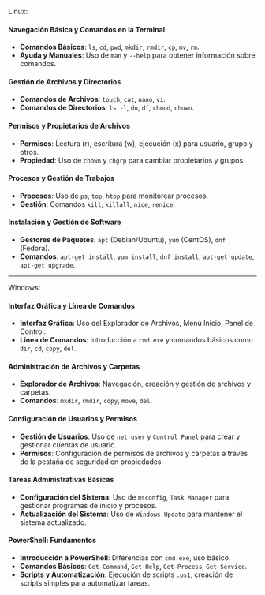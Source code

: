 Linux:
#### Navegación Básica y Comandos en la Terminal

- **Comandos Básicos**: `ls`, `cd`, `pwd`, `mkdir`, `rmdir`, `cp`, `mv`, `rm`.
- **Ayuda y Manuales**: Uso de `man` y `--help` para obtener información sobre comandos.

#### Gestión de Archivos y Directorios

- **Comandos de Archivos**: `touch`, `cat`, `nano`, `vi`.
- **Comandos de Directorios**: `ls -l`, `du`, `df`, `chmod`, `chown`.

#### Permisos y Propietarios de Archivos

- **Permisos**: Lectura (r), escritura (w), ejecución (x) para usuario, grupo y otros.
- **Propiedad**: Uso de `chown` y `chgrp` para cambiar propietarios y grupos.

#### Procesos y Gestión de Trabajos

- **Procesos**: Uso de `ps`, `top`, `htop` para monitorear procesos.
- **Gestión**: Comandos `kill`, `killall`, `nice`, `renice`.

#### Instalación y Gestión de Software

- **Gestores de Paquetes**: `apt` (Debian/Ubuntu), `yum` (CentOS), `dnf` (Fedora).
- **Comandos**: `apt-get install`, `yum install`, `dnf install`, `apt-get update`, `apt-get upgrade`.

------------------------------------------------------------------------

Windows:
#### Interfaz Gráfica y Línea de Comandos

- **Interfaz Gráfica**: Uso del Explorador de Archivos, Menú Inicio, Panel de Control.
- **Línea de Comandos**: Introducción a `cmd.exe` y comandos básicos como `dir`, `cd`, `copy`, `del`.

#### Administración de Archivos y Carpetas

- **Explorador de Archivos**: Navegación, creación y gestión de archivos y carpetas.
- **Comandos**: `mkdir`, `rmdir`, `copy`, `move`, `del`.

#### Configuración de Usuarios y Permisos

- **Gestión de Usuarios**: Uso de `net user` y `Control Panel` para crear y gestionar cuentas de usuario.
- **Permisos**: Configuración de permisos de archivos y carpetas a través de la pestaña de seguridad en propiedades.

#### Tareas Administrativas Básicas

- **Configuración del Sistema**: Uso de `msconfig`, `Task Manager` para gestionar programas de inicio y procesos.
- **Actualización del Sistema**: Uso de `Windows Update` para mantener el sistema actualizado.

#### PowerShell: Fundamentos

- **Introducción a PowerShell**: Diferencias con `cmd.exe`, uso básico.
- **Comandos Básicos**: `Get-Command`, `Get-Help`, `Get-Process`, `Get-Service`.
- **Scripts y Automatización**: Ejecución de scripts `.ps1`, creación de scripts simples para automatizar tareas.